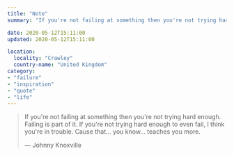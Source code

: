 ```yaml
---
title: "Note"
summary: "If you're not failing at something then you're not trying hard enough. - Johnny Knoxville"

date: 2020-05-12T15:11:00
updated: 2020-05-12T15:11:00

location:
  locality: "Crawley"
  country-name: "United Kingdom"
category:
- "failure"
- "inspiration"
- "quote"
- "life"
---
```


> If you're not failing at something then you're not trying hard enough. Failing is part of it. If you're not trying hard enough to even fail, I think you're in trouble. Cause that&hellip; you know&hellip; teaches you more.
> <footer>&mdash; Johnny Knoxville</footer>
